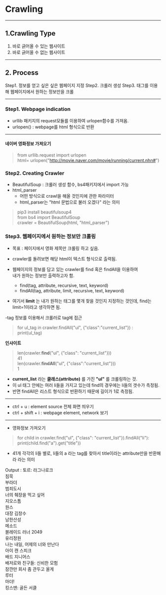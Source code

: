 ﻿# **Crawling**

----


## **1.Crawling Type**
1. 바로 긁어올 수 있는 웹사이트 
2. 바로 긁어올 수 없는 웹사이트


----


## **2. Process**
Step1. 정보를 얻고 싶은 싶은 웹페이지 지정
Step2. 크롤러 생성
Step3. 태그를 이용해 웹페이지에서 원하는 정보만을 크롤


---


### **Step1. Webpage indication**

- urllib 패키지의 request모듈를 이용하여 urlopen함수를 가져옴.
- urlopen() : webpage를 html 형식으로 반환


----


#### **네이버 영화정보 가져오기**
> from urllib.request import urlopen <br>
> html= urlopen("http://movie.naver.com/movie/running/current.nhn#")

### **Step2. Creating Crawler**

- BeautifulSoup : 크롤러 생성 함수, bs4패키지에서 import 가능
- html_parser 
	- 어떤 방식으로 crawl을 해올 것인지에 관한 파라미터
	- html_parser는 "html 문법으로 불러 오겠다" 라는 의미



>pip3 install beautifulsoup4<br>
>from bs4 import BeautifulSoup <br>
>crawler = BeautifulSoup(html, "html_parser")

### **Step3. 웹페이지에서 원하는 정보만 크롤링**

- 목표 : 페이지에서 영화 제목만 크롤링 하고 싶음.

- crawler를 돌려보면 해당 html이 텍스트 형식으로 출력됨.
- 웹페이지의 정보를 담고 있는 crawler를 find 혹은 findAll을 이용하여<br>
내가 원하는 정보만 출력하고자 함.

	- find(tag, attribute, recursive, text, keyword) 
	- findAll(tag, attribute, limit, recursive, text, keyword)

- 여기서 **limit** 는 내가 원하는 태그를 몇개 찾을 것인지 지정하는 것인데, find는 limit=1이라고 생각하면 됨.

-tag 정보를 이용해서 크롤러로 tag에 접근

>for ul_tag in crawler.findAll("ul", {"class":"current_list"}) :<br>
>print(ul_tag)

**인사이트**
>len(crawler.**find**("ul", {"class": "current_list"}))<br>
> 41<br>
>len(crawler.**findAll**("ul", {"class":"current_list"})) <br>
>1

- **current_list** 라는 **클래스(attribute)** 를 가진 **"ul"** 를 크롤링하는 것.
-  이 ul 태그 안에는 여러 li들을 가지고 있는데  find의 경우에는 li들의 갯수가 측정됨.
- 반면 findAll은 리스트 형식으로 반환하기 때문에 길이가 1로 측정됨.

---
- ctrl + u : element source 전체 화면 띄우기
- ctrl + shift + i : webpage element, network 보기

---

- 영화정보 가져오기
>for child in crawler.find("ul", {"class": "current_list"}).findAll("li"):<br>
>print(child.find("a").get("title"))

- 41개 각각의 li들 별로, li들의 a 라는 tag를 찾아서 title이라는 attribute만을 반환해라
라는 의미

Output :
토르: 라그나로크<br>
침묵<br>
부라더<br>
범죄도시<br>
너의 췌장을 먹고 싶어<br>
지오스톰<br>
원스<br>
대장 김창수<br>
남한산성<br>
메소드<br>
블레이드 러너 2049<br>
유리정원<br>
나는 내일, 어제의 너와 만난다<br>
아이 캔 스피크<br>
배드 지니어스<br>
배저로와 친구들: 신비한 모험<br>
잠깐만 회사 좀 관두고 올게<br>
루터<br>
마더!<br>
킹스맨: 골든 서클<br>





